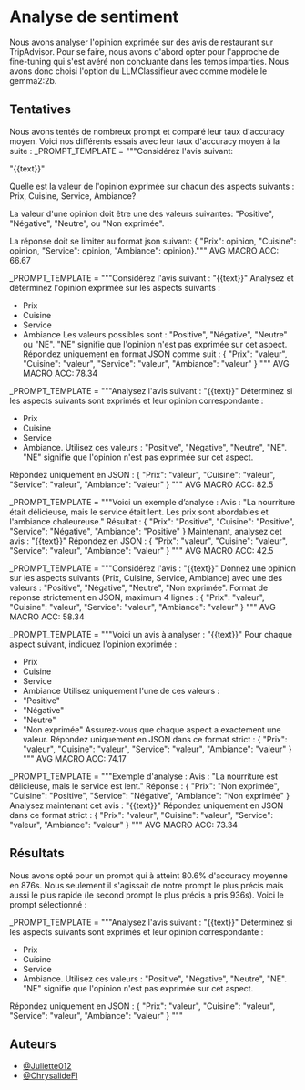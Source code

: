 
# Analyse de sentiment

Nous avons analyser l'opinion exprimée sur des avis de restaurant sur TripAdvisor. Pour se faire, nous avons d'abord opter pour l'approche de fine-tuning qui s'est avéré non concluante dans les temps imparties. 
Nous avons donc choisi l'option du LLMClassifieur avec comme modèle le gemma2:2b. 

## Tentatives
Nous avons tentés de nombreux prompt et comparé leur taux d'accuracy moyen. Voici nos différents essais avec leur taux d'accuracy moyen à la suite : 
_PROMPT_TEMPLATE = """Considérez l'avis suivant:

"{{text}}"

Quelle est la valeur de l'opinion exprimée sur chacun des aspects suivants : Prix, Cuisine, Service, Ambiance?

La valeur d'une opinion doit être une des valeurs suivantes: "Positive", "Négative", "Neutre", ou "Non exprimée".

La réponse doit se limiter au format json suivant:
{ "Prix": opinion, "Cuisine": opinion, "Service": opinion, "Ambiance": opinion}."""
AVG MACRO ACC: 66.67 

_PROMPT_TEMPLATE = """Considérez l'avis suivant :
 "{{text}}"
 Analysez et déterminez l'opinion exprimée sur les aspects suivants : 
 - Prix
 - Cuisine
 - Service
 - Ambiance
 Les valeurs possibles sont : "Positive", "Négative", "Neutre" ou "NE". 
"NE" signifie que l'opinion n'est pas exprimée sur cet aspect.
 Répondez uniquement en format JSON comme suit :
 {
  "Prix": "valeur",
  "Cuisine": "valeur",
  "Service": "valeur",
  "Ambiance": "valeur"
 }
 """
AVG MACRO ACC: 78.34

_PROMPT_TEMPLATE = """Analysez l'avis suivant :
"{{text}}"
Déterminez si les aspects suivants sont exprimés et leur opinion correspondante : 
- Prix
- Cuisine
- Service
- Ambiance.
Utilisez ces valeurs : "Positive", "Négative", "Neutre", "NE". 
"NE" signifie que l'opinion n'est pas exprimée sur cet aspect.

Répondez uniquement en JSON :
{
  "Prix": "valeur",
  "Cuisine": "valeur",
  "Service": "valeur",
  "Ambiance": "valeur"
}
"""
AVG MACRO ACC: 82.5

_PROMPT_TEMPLATE = """Voici un exemple d’analyse :
Avis : "La nourriture était délicieuse, mais le service était lent. Les prix sont abordables et l'ambiance chaleureuse."
Résultat :
{
  "Prix": "Positive",
  "Cuisine": "Positive",
  "Service": "Négative",
  "Ambiance": "Positive"
}
Maintenant, analysez cet avis :
"{{text}}"
Répondez en JSON :
{
  "Prix": "valeur",
  "Cuisine": "valeur",
  "Service": "valeur",
  "Ambiance": "valeur"
}
"""
AVG MACRO ACC: 42.5

_PROMPT_TEMPLATE = """Considérez l'avis :
"{{text}}"
Donnez une opinion sur les aspects suivants (Prix, Cuisine, Service, Ambiance) avec une des valeurs : 
"Positive", "Négative", "Neutre", "Non exprimée".
Format de réponse strictement en JSON, maximum 4 lignes :
{
  "Prix": "valeur",
  "Cuisine": "valeur",
  "Service": "valeur",
  "Ambiance": "valeur"
}
"""
AVG MACRO ACC: 58.34

_PROMPT_TEMPLATE = """Voici un avis à analyser :
"{{text}}"
Pour chaque aspect suivant, indiquez l'opinion exprimée :
- Prix
- Cuisine
- Service
- Ambiance
Utilisez uniquement l'une de ces valeurs : 
- "Positive"
- "Négative"
- "Neutre"
- "Non exprimée"
Assurez-vous que chaque aspect a exactement une valeur. Répondez uniquement en JSON dans ce format strict :
{
  "Prix": "valeur",
  "Cuisine": "valeur",
  "Service": "valeur",
  "Ambiance": "valeur"
}
"""
AVG MACRO ACC: 74.17

_PROMPT_TEMPLATE = """Exemple d'analyse :
Avis : "La nourriture est délicieuse, mais le service est lent."
Réponse :
{
  "Prix": "Non exprimée",
  "Cuisine": "Positive",
  "Service": "Négative",
  "Ambiance": "Non exprimée"
}
Analysez maintenant cet avis :
"{{text}}"
Répondez uniquement en JSON dans ce format strict :
{
  "Prix": "valeur",
  "Cuisine": "valeur",
  "Service": "valeur",
  "Ambiance": "valeur"
}
"""
AVG MACRO ACC: 73.34 

## Résultats
Nous avons opté pour un prompt qui à atteint 80.6% d'accuracy moyenne en 876s. Nous seulement il s'agissait de notre prompt le plus précis mais aussi le plus rapide (le second prompt le plus précis a pris 936s). Voici le prompt sélectionné : 

_PROMPT_TEMPLATE = """Analysez l'avis suivant :
"{{text}}"
Déterminez si les aspects suivants sont exprimés et leur opinion correspondante : 
- Prix
- Cuisine
- Service
- Ambiance.
Utilisez ces valeurs : "Positive", "Négative", "Neutre", "NE". 
"NE" signifie que l'opinion n'est pas exprimée sur cet aspect.

Répondez uniquement en JSON :
{
  "Prix": "valeur",
  "Cuisine": "valeur",
  "Service": "valeur",
  "Ambiance": "valeur"
}
"""

    
## Auteurs

- [@Juliette012](https://www.github.com/Juliette012)
- [@ChrysalideFI](https://www.github.com/ChrysalideFI)

